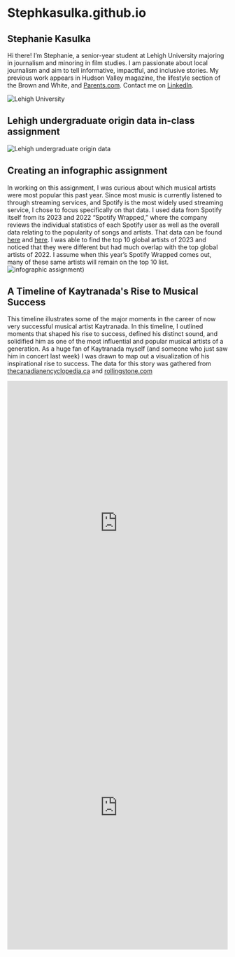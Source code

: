 # Stephkasulka.github.io

## Stephanie Kasulka

Hi there! I’m Stephanie, a senior-year student at Lehigh University majoring in journalism and minoring in film studies. I am passionate about local journalism and aim to tell informative, impactful, and inclusive stories. My previous work appears in Hudson Valley magazine, the lifestyle section of the Brown and White, and [Parents.com](https://www.parents.com/stephanie-kasulka-8668068). Contact me on [LinkedIn](https://www.linkedin.com/in/stephanie-kasulka/).

![Lehigh University](school.jpeg)

## Lehigh undergraduate origin data in-class assignment
![Lehigh undergraduate origin data](https://github.com/Stephkasulka/Stephkasulka.github.io/blob/main/Beige%20Company%20Organizational%20Chart%20Graph%20(1).jpg?raw=true)

## Creating an infographic assignment
In working on this assignment, I was curious about which musical artists were most popular this past year. Since most music is currently listened to through streaming services, and Spotify is the most widely used streaming service, I chose to focus specifically on that data. I used data from Spotify itself from its 2023 and 2022 “Spotify Wrapped,” where the company reviews the individual statistics of each Spotify user as well as the overall data relating to the popularity of songs and artists. That data can be found [here](https://newsroom.spotify.com/2022-11-30/the-top-songs-artists-podcasts-and-listening-trends-of-2022/) and [here](https://newsroom.spotify.com/2023-11-29/top-songs-artists-podcasts-albums-trends-2023/). I was able to find the top 10 global artists of 2023 and noticed that they were different but had much overlap with the top global artists of 2022. I assume when this year’s Spotify Wrapped comes out, many of these same artists will remain on the top 10 list.
![infographic assignment](https://github.com/Stephkasulka/Stephkasulka.github.io/blob/main/Light%20Blue%20Illustrative%20Simple%20Sea%20Animals%20Infographic.jpg?raw=true))

## A Timeline of Kaytranada's Rise to Musical Success
This timeline illustrates some of the major moments in the career of now very successful musical artist Kaytranada. In this timeline, I outlined moments that shaped his rise to success, defined his distinct sound, and solidified him as one of the most influential and popular musical artists of a generation. As a huge fan of Kaytranada myself (and someone who just saw him in concert last week) I was drawn to map out a visualization of his inspirational rise to success. The data for this story was gathered from [thecanadianencyclopedia.ca](https://www.thecanadianencyclopedia.ca/en/article/kaytranada) and [rollingstone.com](https://www.rollingstone.com/music/music-features/kaytranada-new-album-timeless-interview-1235019415/)
<iframe src='https://cdn.knightlab.com/libs/timeline3/latest/embed/index.html?source=1ey-RCde5X6vLnKCiVoCwyLvLLcaAcm4xDjEhFKYVZ5A&font=Default&lang=en&initial_zoom=2&height=650' width='100%' height='650' webkitallowfullscreen mozallowfullscreen allowfullscreen frameborder='0'></iframe>

<iframe src='https://cdn.knightlab.com/libs/timeline3/latest/embed/index.html?source=1U2bb4G1yP_dvjFnDIWHbRYWZsuzKBbMX94qrPm_YLoM&font=Default&lang=en&initial_zoom=2&height=650' width='100%' height='650' webkitallowfullscreen mozallowfullscreen allowfullscreen frameborder='0'></iframe>
